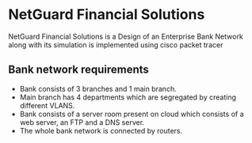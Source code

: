 # NetGuard Financial Solutions
NetGuard Financial Solutions is a Design of an Enterprise Bank Network along with its simulation is implemented using cisco packet tracer

## Bank network requirements
- Bank consists of 3 branches and 1 main branch.
- Main branch has 4 departments which are segregated by creating different VLANS.
- Bank consists of a server room present on cloud which consists of a web server, an FTP and a DNS server.
- The whole bank network is connected by routers.
